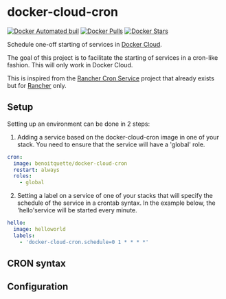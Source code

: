 # docker-cloud-cron
[![Docker Automated buil](https://img.shields.io/docker/automated/benoitquette/docker-cloud-cron.svg)]()
[![Docker Pulls](https://img.shields.io/docker/pulls/benoitquette/docker-cloud-cron.svg)]()
[![Docker Stars](https://img.shields.io/docker/stars/benoitquette/docker-cloud-cron.svg)]()

Schedule one-off starting of services in [Docker Cloud](https://cloud.docker.com).

The goal of this project is to facilitate the starting of services in a cron-like fashion.
This will only work in Docker Cloud.

This is inspired from the [Rancher Cron Service](https://github.com/SocialEngine/rancher-cron) project that already exists but for [Rancher](http://rancher.com/) only.

## Setup

Setting up an environment can be done in 2 steps:
1. Adding a service based on the docker-cloud-cron image in one of your stack.
You need to ensure that the service will have a 'global' role.
```yaml
cron:
  image: benoitquette/docker-cloud-cron
  restart: always
  roles:
    - global
```
2. Setting a label on a service of one of your stacks that will specify the schedule of the service in a crontab syntax.
In the example below, the 'hello'service will be started every minute.
```yaml
hello:
  image: helloworld
  labels:
    - 'docker-cloud-cron.schedule=0 1 * * * *'
```

## CRON syntax

## Configuration
